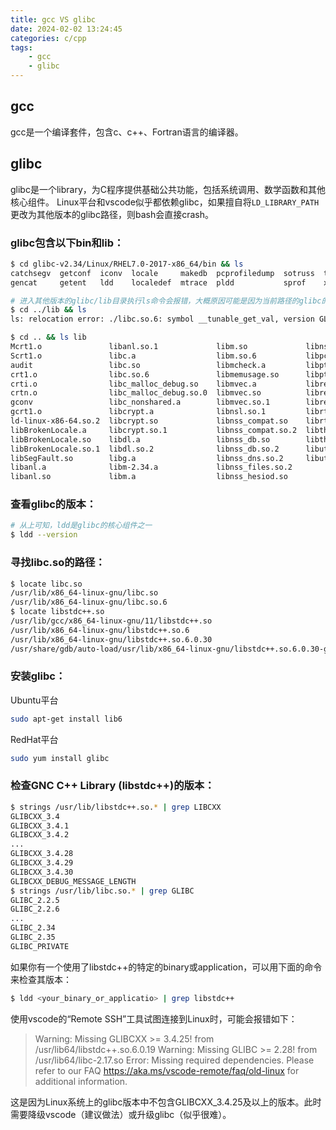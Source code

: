 ```yaml
---
title: gcc VS glibc
date: 2024-02-02 13:24:45
categories: c/cpp
tags:
    - gcc
    - glibc
---
```


## gcc

gcc是一个编译套件，包含c、c++、Fortran语言的编译器。

## glibc

glibc是一个library，为C程序提供基础公共功能，包括系统调用、数学函数和其他核心组件。
Linux平台和vscode似乎都依赖glibc，如果擅自将`LD_LIBRARY_PATH`更改为其他版本的glibc路径，则bash会直接crash。

### glibc包含以下bin和lib：

```bash
$ cd glibc-v2.34/Linux/RHEL7.0-2017-x86_64/bin && ls
catchsegv  getconf  iconv  locale     makedb  pcprofiledump  sotruss  tzselect  zdump
gencat     getent   ldd    localedef  mtrace  pldd           sprof    xtrace

# 进入其他版本的glibc/lib目录执行ls命令会报错，大概原因可能是因为当前路径的glibc的lib和系统的lib冲突。
$ cd ../lib && ls
ls: relocation error: ./libc.so.6: symbol __tunable_get_val, version GLIBC_PRIVATE not defined in file ld-linux-x86-64.so.2 with link time reference

$ cd .. && ls lib
Mcrt1.o               libanl.so.1             libm.so             libnss_hesiod.so.2
Scrt1.o               libc.a                  libm.so.6           libpcprofile.so
audit                 libc.so                 libmcheck.a         libpthread.a
crt1.o                libc.so.6               libmemusage.so      libpthread.so.0
crti.o                libc_malloc_debug.so    libmvec.a           libresolv.a
crtn.o                libc_malloc_debug.so.0  libmvec.so          libresolv.so
gconv                 libc_nonshared.a        libmvec.so.1        libresolv.so.2
gcrt1.o               libcrypt.a              libnsl.so.1         librt.a
ld-linux-x86-64.so.2  libcrypt.so             libnss_compat.so    librt.so.1
libBrokenLocale.a     libcrypt.so.1           libnss_compat.so.2  libthread_db.so
libBrokenLocale.so    libdl.a                 libnss_db.so        libthread_db.so.1
libBrokenLocale.so.1  libdl.so.2              libnss_db.so.2      libutil.a
libSegFault.so        libg.a                  libnss_dns.so.2     libutil.so.1
libanl.a              libm-2.34.a             libnss_files.so.2
libanl.so             libm.a                  libnss_hesiod.so
```

### 查看glibc的版本：

```bash
# 从上可知，ldd是glibc的核心组件之一
$ ldd --version
```

### 寻找libc.so的路径：

```bash
$ locate libc.so
/usr/lib/x86_64-linux-gnu/libc.so
/usr/lib/x86_64-linux-gnu/libc.so.6
$ locate libstdc++.so
/usr/lib/gcc/x86_64-linux-gnu/11/libstdc++.so
/usr/lib/x86_64-linux-gnu/libstdc++.so.6
/usr/lib/x86_64-linux-gnu/libstdc++.so.6.0.30
/usr/share/gdb/auto-load/usr/lib/x86_64-linux-gnu/libstdc++.so.6.0.30-gdb.py
```

### 安装glibc：

Ubuntu平台

```bash
sudo apt-get install lib6
```

RedHat平台

```bash
sudo yum install glibc
```

### 检查GNC C++ Library (libstdc++)的版本：

```bash
$ strings /usr/lib/libstdc++.so.* | grep LIBCXX
GLIBCXX_3.4
GLIBCXX_3.4.1
GLIBCXX_3.4.2
...
GLIBCXX_3.4.28
GLIBCXX_3.4.29
GLIBCXX_3.4.30
GLIBCXX_DEBUG_MESSAGE_LENGTH
$ strings /usr/lib/libc.so.* | grep GLIBC
GLIBC_2.2.5
GLIBC_2.2.6
...
GLIBC_2.34
GLIBC_2.35
GLIBC_PRIVATE
```

如果你有一个使用了libstdc++的特定的binary或application，可以用下面的命令来检查其版本：

```bash
$ ldd <your_binary_or_applicatio> | grep libstdc++
```

使用vscode的“Remote SSH”工具试图连接到Linux时，可能会报错如下：

> Warning: Missing GLIBCXX >= 3.4.25! from /usr/lib64/libstdc++.so.6.0.19
> Warning: Missing GLIBC >= 2.28! from /usr/lib64/libc-2.17.so
> Error: Missing required dependencies. Please refer to our FAQ https://aka.ms/vscode-remote/faq/old-linux for additional information.

这是因为Linux系统上的glibc版本中不包含GLIBCXX_3.4.25及以上的版本。此时需要降级vscode（建议做法）或升级glibc（似乎很难）。
